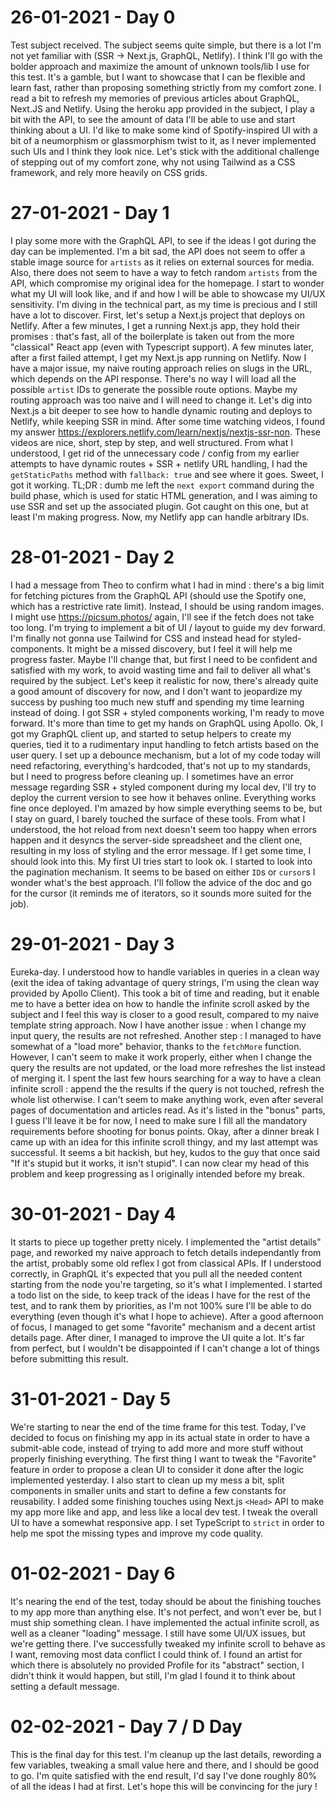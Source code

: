 # 26-01-2021 - Day 0
Test subject received. The subject seems quite simple, but there is a lot I'm not yet familiar with (SSR -> Next.js, GraphQL, Netlify). I think I'll go with the bolder approach and maximize the amount of unknown tools/lib I use for this test. It's a gamble, but I want to showcase that I can be flexible and learn fast, rather than proposing something strictly from my comfort zone.
I read a bit to refresh my memories of previous articles about GraphQL, Next.JS and Netlify. 
Using the heroku app provided in the subject, I play a bit with the API, to see the amount of data I'll be able to use and start thinking about a UI. I'd like to make some kind of Spotify-inspired UI with a bit of a neumorphism or glassmorphism twist to it, as I never implemented such UIs and I think they look nice. Let's stick with the additional challenge of stepping out of my comfort zone, why not using Tailwind as a CSS framework, and rely more heavily on CSS grids.


# 27-01-2021 - Day 1
I play some more with the GraphQL API, to see if the ideas I got during the day can be implemented. I'm a bit sad, the API does not seem to offer a stable image source for `artists` as it relies on external sources for media. Also, there does not seem to have a way to fetch random `artists` from the API, which compromise my original idea for the homepage. I start to wonder what my UI will look like, and if and how I will be able to showcase my UI/UX sensitivity.
I'm diving in the technical part, as my time is precious and I still have a lot to discover. First, let's setup a Next.js project that deploys on Netlify.
After a few minutes, I get a running Next.js app, they hold their promises : that's fast, all of the boilerplate is taken out from the more "classical" React app (even with Typescript support).
A few minutes later, after a first failed attempt, I get my Next.js app running on Netlify. Now I have a major issue, my naive routing approach relies on slugs in the URL, which depends on the API response. There's no way I will load all the possible `artist` IDs to generate the possible route options. Maybe my routing approach was too naive and I will need to change it. Let's dig into Next.js a bit deeper to see how to handle dynamic routing and deploys to Netlify, while keeping SSR in mind.
After some time watching videos, I found my answer https://explorers.netlify.com/learn/nextjs/nextjs-ssr-non. These videos are nice, short, step by step, and well structured. From what I understood, I get rid of the unnecessary code / config from my earlier attempts to have dynamic routes + SSR + netlify URL handling, I had the `getStaticPaths` method with `fallback: true` and see where it goes.
Sweet, I got it working. TL;DR : dumb me left the `next export` command during the build phase, which is used for static HTML generation, and I was aiming to use SSR and set up the associated plugin. Got caught on this one, but at least I'm making progress. Now, my Netlify app can handle arbitrary IDs.


# 28-01-2021 - Day 2
I had a message from Theo to confirm what I had in mind : there's a big limit for fetching pictures from the GraphQL API (should use the Spotify one, which has a restrictive rate limit). Instead, I should be using random images. I might use https://picsum.photos/ again, I'll see if the fetch does not take too long.
I'm trying to implement a bit of UI / layout to guide my dev forward. I'm finally not gonna use Tailwind for CSS and instead head for styled-components. It might be a missed discovery, but I feel it will help me progress faster. Maybe I'll change that, but first I need to be confident and satisfied with my work, to avoid wasting time and fail to deliver all what's required by the subject. Let's keep it realistic for now, there's already quite a good amount of discovery for now, and I don't want to jeopardize my success by pushing too much new stuff and spending my time learning instead of doing.
I got SSR + styled components working, I'm ready to move forward. It's more than time to get my hands on GraphQL using Apollo.
Ok, I got my GraphQL client up, and started to setup helpers to create my queries, tied it to a rudimentary input handling to fetch artists based on the user query. I set up a debounce mechanism, but a lot of my code today will need refactoring, everything's hardcoded, that's not up to my standards, but I need to progress before cleaning up. I sometimes have an error message regarding SSR + styled component during my local dev, I'll try to deploy the current version to see how it behaves online.
Everything works fine once deployed. I'm amazed by how simple everything seems to be, but I stay on guard, I barely touched the surface of these tools. From what I understood, the hot reload from next doesn't seem too happy when errors happen and it desyncs the server-side spreadsheet and the client one, resulting in my loss of styling and the error message. If I get some time, I should look into this.
My first UI tries start to look ok. I started to look into the pagination mechanism. It seems to be based on either `ID`s or `cursor`s I wonder what's the best approach. I'll follow the advice of the doc and go for the cursor (it reminds me of iterators, so it sounds more suited for the job).


# 29-01-2021 - Day 3
Eureka-day. I understood how to handle variables in queries in a clean way (exit the idea of taking advantage of query strings, I'm using the clean way provided by Apollo Client). This took a bit of time and reading, but it enable me to have a better idea on how to handle the infinite scroll asked by the subject and I feel this way is closer to a good result, compared to my naive template string approach. Now I have another issue : when I change my input query, the results are not refreshed.
Another step : I managed to have somewhat of a "load more" behavior, thanks to the `fetchMore` function. However, I can't seem to make it work properly, either when I change the query the results are not updated, or the load more refreshes the list instead of merging it. 
I spent the last few hours searching for a way to have a clean infinite scroll : append the the results if the query is not touched, refresh the whole list otherwise. I can't seem to make anything work, even after several pages of documentation and articles read. As it's listed in the "bonus" parts, I guess I'll leave it be for now, I need to make sure I fill all the mandatory requirements before shooting for bonus points.
Okay, after a dinner break I came up with an idea for this infinite scroll thingy, and my last attempt was successful. It seems a bit hackish, but hey, kudos to the guy that once said "If it's stupid but it works, it isn't stupid". I can now clear my head of this problem and keep progressing as I originally intended before my break.


# 30-01-2021 - Day 4
It starts to piece up together pretty nicely. I implemented the "artist details" page, and reworked my naive approach to fetch details independantly from the artist, probably some old reflex I got from classical APIs. If I understood correctly, in GraphQL it's expected that you pull all the needed content starting from the node you're targeting, so it's what I implemented.
I started a todo list on the side, to keep track of the ideas I have for the rest of the test, and to rank them by priorities, as I'm not 100% sure I'll be able to do everything (even though it's what I hope to achieve).
After a good afternoon of focus, I managed to get some "favorite" mechanism and a decent artist details page.
After diner, I managed to improve the UI quite a lot. It's far from perfect, but I wouldn't be disappointed if I can't change a lot of things before submitting this result.


# 31-01-2021 - Day 5
We're starting to near the end of the time frame for this test. Today, I've decided to focus on finishing my app in its actual state in order to have a submit-able code, instead of trying to add more and more stuff without properly finishing everything.
The first thing I want to tweak the "Favorite" feature in order to propose a clean UI to consider it done after the logic implemented yesterday.
I also start to clean up my mess a bit, split components in smaller units and start to define a few constants for reusability.
I added some finishing touches using Next.js `<Head>` API to make my app more like and app, and less like a local dev test.
I tweak the overall UI to have a somewhat responsive app.
I set TypeScript to `strict` in order to help me spot the missing types and improve my code quality.


# 01-02-2021 - Day 6
It's nearing the end of the test, today should be about the finishing touches to my app more than anything else. It's not perfect, and won't ever be, but I must ship something clean.
I have implemented the actual infinite scroll, as well as a cleaner "loading" message. I still have some UI/UX issues, but we're getting there.
I've successfully tweaked my infinite scroll to behave as I want, removing most data conflict I could think of.
I found an artist for which there is absolutely no provided Profile for its "abstract" section, I didn't think it would happen, but still, I'm glad I found it to think about setting a default message.


# 02-02-2021 - Day 7 / D Day
This is the final day for this test. I'm cleanup up the last details, rewording a few variables, tweaking a small value here and there, and I should be good to go. I'm quite satisfied with the end result, I'd say I've done roughly 80% of all the ideas I had at first. Let's hope this will be convincing for the jury !  